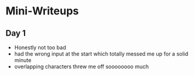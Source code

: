 # Mini-Writeups
## Day 1
- Honestly not too bad
- had the wrong input at the start which totally messed me up for a solid minute
- overlapping characters threw me off soooooooo much